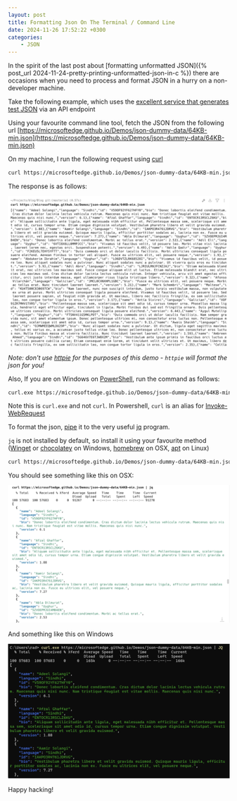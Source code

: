 ```yaml
---
layout: post
title: Formatting Json On The Terminal / Command Line
date: 2024-11-26 17:52:22 +0300
categories:
    - JSON
---
```


In the spirit of the last post about [formatting unformatted JSON]({% post_url 2024-11-24-pretty-printing-unformatted-json-in-c %}) there are occasions when you need to process and format JSON in a hurry on a non-developer machine.

Take the following example, which uses the [excellent service that generates test JSON](https://microsoftedge.github.io/Demos/json-dummy-data/) via an API endpoint

Using your favourite command line tool, fetch the JSON from the following url [https://microsoftedge.github.io/Demos/json-dummy-data/64KB-min.json](https://microsoftedge.github.io/Demos/json-dummy-data/64KB-min.json)

On my machine, I run the following request using [curl](https://curl.se)

```bash
curl https://microsoftedge.github.io/Demos/json-dummy-data/64KB-min.json
```

The response is as follows:

![MinifiedJson](../images/2024/11/MinifiedJson.png)

*Note: don't use [httpie](https://httpie.io) for the purposes of this demo - `httpie` will format the json for you!*

Also, If you are on Windows on [PowerShell](https://learn.microsoft.com/en-us/powershell/), run the command as follows:

```bash
curl.exe https://microsoftedge.github.io/Demos/json-dummy-data/64KB-min.json
```

Note this is `curl.exe` and not `curl`. In Powershell, `curl` is an alias for [Invoke-WebRequest](https://learn.microsoft.com/en-us/powershell/module/Microsoft.PowerShell.Utility/Invoke-WebRequest?view=powershell-5.1)

To format the json, [pipe](https://www.geeksforgeeks.org/piping-in-unix-or-linux/) it to the very useful [jq](https://jqlang.github.io/jq/) program.

`jq` is not installed by default, so install it using your favourite method ([Winget](https://learn.microsoft.com/en-us/windows/package-manager/winget/) or [chocolatey](https://chocolatey.org/) on Windows, [homebrew](https://brew.sh/) on OSX, [apt](https://en.wikipedia.org/wiki/APT_(software)) on Linux)

```bash
curl https://microsoftedge.github.io/Demos/json-dummy-data/64KB-min.json | jq
```
You should see something like this on OSX:

![jsOSX](../images/2024/11/jsOSX.png)

And something like this on Windows

![](../images/2024/11/jqWindows.png)

Happy hacking!

